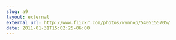 ```yaml
---
slug: a9
layout: external
external_url: http://www.flickr.com/photos/wynnxp/5405155705/
date: 2011-01-31T15:02:25-06:00
---
```

